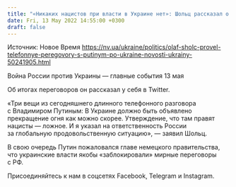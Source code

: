 ```yaml
---
title: "«Никаких нацистов при власти в Украине нет»: Шольц рассказал о своем телефонном разговоре с Путиным"
date: Fri, 13 May 2022 14:55:00 +0300
draft: false
---
```

Источник: Новое Время https://nv.ua/ukraine/politics/olaf-sholc-provel-telefonnye-peregovory-s-putinym-po-ukraine-novosti-ukrainy-50241905.html


Война России против Украины — главные события 13 мая

Об итогах переговоров он рассказал у себя в Twitter.

«Три вещи из сегодняшнего длинного телефонного разговора с Владимиром Путиным: В Украине должно быть объявлено прекращение огня как можно скорее. Утверждение, что там правят нацисты — ложное. И я указал на ответственность России за глобальную продовольственную ситуацию», — заявил Шольц.

В свою очередь Путин пожаловался главе немецкого правительства, что украинские власти якобы «заблокировали» мирные переговоры с РФ.

Присоединяйтесь к нам в соцсетях Facebook, Telegram и Instagram.
